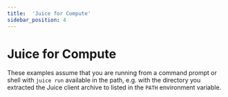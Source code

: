 ```yaml
---
title:  'Juice for Compute'
sidebar_position: 4
---
```


# Juice for Compute

These examples assume that you are running from a command prompt or shell with `juice run` available in the path, e.g. with the directory you extracted the Juice client archive to listed in the `PATH` environment variable.
